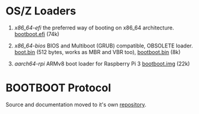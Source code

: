 OS/Z Loaders
============

1. *x86_64-efi* the preferred way of booting on x86_64 architecture.
    [bootboot.efi](https://github.com/bztsrc/bootboot/blob/master/bootboot.efi?raw=true) (74k)

2. *x86_64-bios* BIOS and Multiboot (GRUB) compatible, OBSOLETE loader.
    [boot.bin](https://github.com/bztsrc/bootboot/blob/master/boot.bin?raw=true) (512 bytes, works as MBR and VBR too), [bootboot.bin](https://github.com/bztsrc/bootboot/blob/master/bootboot.bin?raw=true) (8k)

3. *aarch64-rpi* ARMv8 boot loader for Raspberry Pi 3
    [bootboot.img](https://github.com/bztsrc/bootboot/blob/master/bootboot.img?raw=true) (22k)

BOOTBOOT Protocol
=================

Source and documentation moved to it's own [repository](https://github.com/bztsrc/bootboot).

